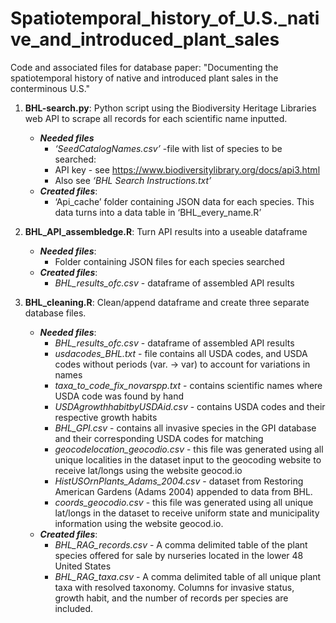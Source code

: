 # Spatiotemporal_history_of_U.S._native_and_introduced_plant_sales
Code and associated files for database paper: "Documenting the spatiotemporal history of native and introduced plant sales in the conterminous U.S."

1. **BHL-search.py**: Python script using the Biodiversity Heritage Libraries web API to scrape all records for each scientific name inputted. 
    - ***Needed files*** 
      - *‘SeedCatalogNames.csv’* -file with list of species to be searched: 
      - API key - see https://www.biodiversitylibrary.org/docs/api3.html
      - Also see *‘BHL Search Instructions.txt’*
    - ***Created files***: 
      - ‘Api_cache’ folder containing JSON data for each species. This data turns into a data table in ‘BHL_every_name.R’
		
2. **BHL_API_assembledge.R**: Turn API results into a useable dataframe
	  - ***Needed files***:
		   - Folder containing JSON files for each species searched
	  - ***Created files***:
		   - *BHL_results_ofc.csv* - dataframe of assembled API results

3. **BHL_cleaning.R**: Clean/append dataframe and create three separate database files.
	- ***Needed files***:
		- *BHL_results_ofc.csv* - dataframe of assembled API results
        - *usdacodes_BHL.txt* - file contains all USDA codes, and USDA codes without periods (var. -> var) to account for variations in names
        - *taxa_to_code_fix_novarspp.txt* - contains scientific names where USDA code was found by hand
       	- *USDAgrowthhabitbyUSDAid.csv* - contains USDA codes and their respective growth habits
        - *BHL_GPI.csv* - contains all invasive species in the GPI database and their corresponding USDA codes for matching
        - *geocodelocation_geocodio.csv* - this file was generated using all unique localities in the dataset input to the geocoding website to receive lat/longs using the website geocod.io
        - *HistUSOrnPlants_Adams_2004.csv* - dataset from Restoring American Gardens (Adams 2004) appended to data from BHL.
        - *coords_geocodio.csv* - this file was generated using all unique lat/longs in the dataset to receive uniform state and municipality information using the website geocod.io.
    - ***Created files***:
      - *BHL_RAG_records.csv* - A comma delimited table of the plant species offered for sale by nurseries located in the lower 48 United States
      - *BHL_RAG_taxa.csv* - A comma delimited table of all unique plant taxa with resolved taxonomy. Columns for invasive status, growth habit, and the number of records per species are included.
